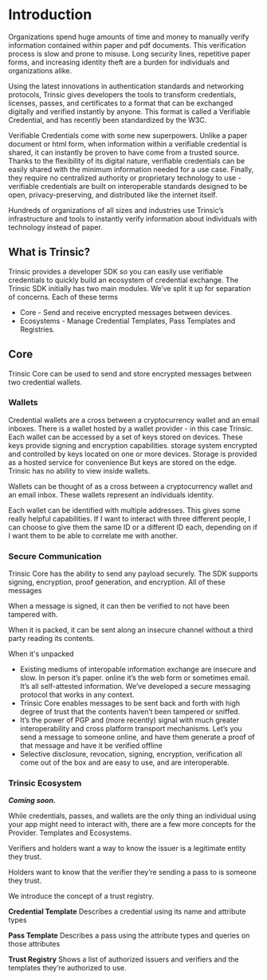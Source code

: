 # Introduction

Organizations spend huge amounts of time and money to manually verify information contained within paper and pdf documents. This verification process is slow and prone to misuse. Long security lines, repetitive paper forms, and increasing identity theft are a burden for individuals and organizations alike. 

Using the latest innovations in authentication standards and networking protocols, Trinsic gives developers the tools to transform credentials, licenses, passes, and certificates to a format that can be exchanged digitally and verified instantly by anyone. This format is called a Verifiable Credential, and has recently been standardized by the W3C.

Verifiable Credentials come with some new superpowers. Unlike a paper document or html form, when information within a verifiable credential is shared, it can instantly be proven to have come from a trusted source. Thanks to the flexibility of its digital nature, verifiable credentials can be easily shared with the minimum information needed for a use case. Finally, they require no centralized authority or proprietary technology to use - verifiable credentials are built on interoperable standards  designed to be open, privacy-preserving, and distributed like the internet itself.

Hundreds of organizations of all sizes and industries use Trinsic’s infrastructure and tools to instantly verify information about individuals with technology instead of paper.

## What is Trinsic?

Trinsic provides a developer SDK so you can easily use verifiable credentials to quickly build an ecosystem of credential exchange. The Trinsic SDK initially has two main modules. We’ve split it up for separation of concerns. Each of these terms 

- Core - Send and receive encrypted messages between devices.
- Ecosystems - Manage Credential Templates, Pass Templates and Registries.

## Core

Trinsic Core can be used to send and store encrypted messages between two credential wallets. 

### Wallets

Credential wallets are a cross between a cryptocurrency wallet and an email inboxes. There is a wallet hosted by a wallet provider - in this case Trinsic. Each wallet can be accessed by a set of keys stored on devices. These keys provide signing and encryption capabilities. storage system encrypted and controlled by keys located on one or more devices. Storage is provided as a hosted service for convenience But keys are stored on the edge. Trinsic has no ability to view inside wallets.

Wallets can be thought of as a cross between a cryptocurrency wallet and an email inbox. These wallets represent an individuals identity. 

Each wallet can be identified with multiple addresses. This gives some really helpful capabilities. If I want to interact with three different people, I can choose to give them the same ID or a different ID each, depending on if I want them to be able to correlate me with another.

### Secure Communication

Trinsic Core has the ability to send any payload securely. The SDK supports signing, encryption, proof generation, and encryption. All of these messages

When a message is signed, it can then be verified to not have been tampered with. 

When it is packed, it can be sent along an insecure channel without a third party reading its contents. 

When it's unpacked 

- Existing mediums of interopable information exchange are insecure and slow. In person it’s paper. online it’s the web form or sometimes email. It’s all self-attested information. We’ve developed a secure messaging protocol that works in any context.
- Trinsic Core enables messages to be sent back and forth with high degree of trust that the contents haven’t been tampered or sniffed.
- It’s the power of PGP and (more recently) signal with much greater interoperability and cross platform transport mechanisms. Let’s you send a message to someone online, and have them generate a proof of that message and have it be verified offline
- Selective disclosure, revocation, signing, encryption, verification all come out of the box and are easy to use, and are interoperable.

### Trinsic Ecosystem

***Coming soon.***

While credentials, passes, and wallets are the only thing an individual using your app might need to interact with, there are a few more concepts for the Provider. Templates and Ecosystems.

Verifiers and holders want a way to know the issuer is a legitimate entity they trust.

Holders want to know that the verifier they’re sending a pass to is someone they trust.

We introduce the concept of a trust registry.

**Credential Template** Describes a credential using its name and attribute types

**Pass Template** Describes a pass using the attribute types and queries on those attributes

**Trust Registry** Shows a list of authorized issuers and verifiers and the templates they’re authorized to use.